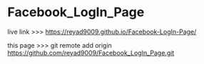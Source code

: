 # Facebook_LogIn_Page

live link >>>  https://reyad9009.github.io/Facebook-LogIn-Page/

this page >>>  git remote add origin https://github.com/reyad9009/Facebook_LogIn_Page.git
